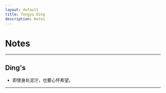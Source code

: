 ```yaml
---
layout: default
title: Tongyu Ding
description: Notes
---
```


# Notes


---

## Ding's

- 即使身处泥泞，也要心怀希望。

---